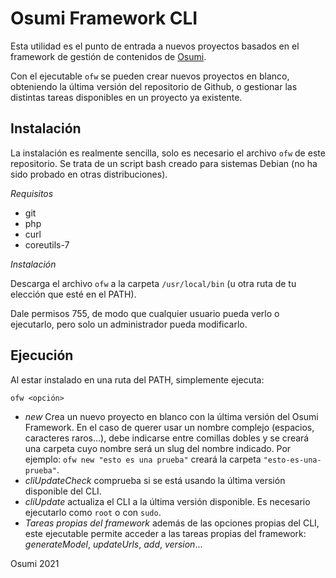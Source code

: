 # Osumi Framework CLI

Esta utilidad es el punto de entrada a nuevos proyectos basados en el framework de gestión de contenidos de [Osumi](https://github.com/igorosabel/Osumi-Framework).

Con el ejecutable `ofw` se pueden crear nuevos proyectos en blanco, obteniendo la última versión del repositorio de Github, o gestionar las distintas tareas disponibles en un proyecto ya existente.

## Instalación

La instalación es realmente sencilla, solo es necesario el archivo `ofw` de este repositorio. Se trata de un script bash creado para sistemas Debian (no ha sido probado en otras distribuciones).

*Requisitos*

- git
- php
- curl
- coreutils-7

*Instalación*

Descarga el archivo `ofw` a la carpeta `/usr/local/bin` (u otra ruta de tu elección que esté en el PATH).

Dale permisos 755, de modo que cualquier usuario pueda verlo o ejecutarlo, pero solo un administrador pueda modificarlo.

## Ejecución

Al estar instalado en una ruta del PATH, simplemente ejecuta:

`ofw <opción>`

- *new* <nombre> Crea un nuevo proyecto en blanco con la última versión del Osumi Framework. En el caso de querer usar un nombre complejo (espacios, caracteres raros...), debe indicarse entre comillas dobles y se creará una carpeta cuyo nombre será un slug del nombre indicado. Por ejemplo: `ofw new "esto es una prueba"` creará la carpeta `"esto-es-una-prueba"`.
- *cliUpdateCheck* comprueba si se está usando la última versión disponible del CLI.
- *cliUpdate* actualiza el CLI a la última versión disponible. Es necesario ejecutarlo como `root` o con `sudo`.
- *Tareas propias del framework* además de las opciones propias del CLI, este ejecutable permite acceder a las tareas propias del framework: *generateModel*, *updateUrls*, *add*, *version*...

Osumi 2021